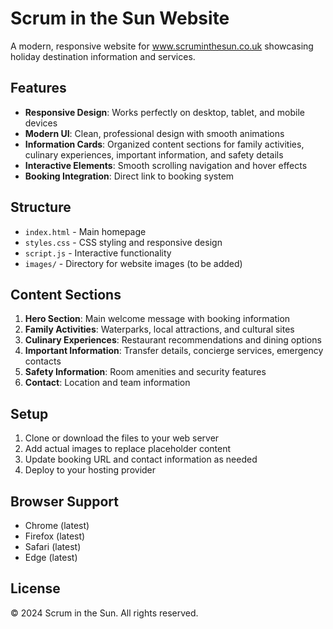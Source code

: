 # Scrum in the Sun Website

A modern, responsive website for www.scruminthesun.co.uk showcasing holiday destination information and services.

## Features

- **Responsive Design**: Works perfectly on desktop, tablet, and mobile devices
- **Modern UI**: Clean, professional design with smooth animations
- **Information Cards**: Organized content sections for family activities, culinary experiences, important information, and safety details
- **Interactive Elements**: Smooth scrolling navigation and hover effects
- **Booking Integration**: Direct link to booking system

## Structure

- `index.html` - Main homepage
- `styles.css` - CSS styling and responsive design
- `script.js` - Interactive functionality
- `images/` - Directory for website images (to be added)

## Content Sections

1. **Hero Section**: Main welcome message with booking information
2. **Family Activities**: Waterparks, local attractions, and cultural sites
3. **Culinary Experiences**: Restaurant recommendations and dining options
4. **Important Information**: Transfer details, concierge services, emergency contacts
5. **Safety Information**: Room amenities and security features
6. **Contact**: Location and team information

## Setup

1. Clone or download the files to your web server
2. Add actual images to replace placeholder content
3. Update booking URL and contact information as needed
4. Deploy to your hosting provider

## Browser Support

- Chrome (latest)
- Firefox (latest)
- Safari (latest)
- Edge (latest)

## License

© 2024 Scrum in the Sun. All rights reserved.
